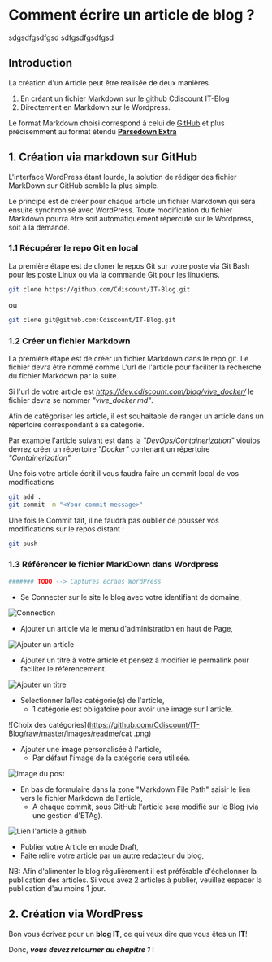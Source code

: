 # Comment écrire un article de blog ?

sdgsdfgsdfgsd
sdfgsdfgsdfgsd

## Introduction

La création d'un Article peut être realisée de deux manières

 1. En créant un fichier Markdown sur le github Cdiscount IT-Blog
 1. Directement en Markdown sur le Wordpress.

Le format Markdown choisi correspond à celui de [GitHub](https://guides.github.com/pdfs/markdown-cheatsheet-online.pdf) et plus précisemment au format étendu [**Parsedown Extra**](https://michelf.ca/projects/php-markdown/extra/)

## 1. Création via markdown sur GitHub

L'interface WordPress étant lourde, la solution de rédiger des fichier MarkDown sur GitHub semble la plus simple.

Le principe est de créer pour chaque article un fichier Markdown qui sera ensuite synchronisé avec WordPress. Toute modification du fichier Markdown pourra être soit automatiquement répercuté sur le Wordpress, soit à la demande.

### 1.1 Récupérer le repo Git en local

La première étape est de cloner le repos Git sur votre poste via Git Bash pour les poste Linux ou via la commande Git pour les linuxiens.

```bash
git clone https://github.com/Cdiscount/IT-Blog.git
```

ou

```bash
git clone git@github.com:Cdiscount/IT-Blog.git
```

### 1.2 Créer un fichier Markdown

La première étape est de créer un fichier Markdown dans le repo git. Le fichier devra être nommé comme L'url de l'article pour faciliter la recherche du fichier Markdown par la suite.

Si l'url de votre article est *https://dev.cdiscount.com/blog/vive_docker/* le fichier devra se nommer *"vive_docker.md"*.

Afin de catégoriser les article, il est souhaitable de ranger un article dans un répertoire correspondant à sa catégorie.

Par example l'article suivant est dans la *"DevOps/Containerization"* viouios devrez créer un répertoire *"Docker"* contenant un répertoire *"Containerization"*

Une fois votre article écrit il vous faudra faire un commit local de vos modifications

```bash
git add .
git commit -m "<Your commit message>"
```

Une fois le Commit fait, il ne faudra pas oublier de pousser vos modifications sur le repos distant :

```bash
git push
```

### 1.3 Référencer le fichier MarkDown dans Wordpress

``` Bash
####### TODO --> Captures écrans WordPress
```

* Se Connecter sur le site le blog avec votre identifiant de domaine,

![Connection](https://github.com/Cdiscount/IT-Blog/raw/master/images/readme/connect.png)

* Ajouter un article via le menu d'administration en haut de Page,

![Ajouter un article](https://github.com/Cdiscount/IT-Blog/raw/master/images/readme/addnew.png)

* Ajouter un titre à votre article et pensez à modifier le permalink pour faciliter le référencement.

![Ajouter un titre](https://github.com/Cdiscount/IT-Blog/raw/master/images/readme/title.png)

* Selectionner la/les catégorie(s) de l'article,
   * 1 catégorie est obligatoire pour avoir une image sur l'article.

![Choix des catégories](https://github.com/Cdiscount/IT-Blog/raw/master/images/readme/cat
.png)

* Ajouter une image personalisée à l'article,
  * Par défaut l'image de la catégorie sera utilisée.

![Image du post](https://github.com/Cdiscount/IT-Blog/raw/master/images/readme/selectimage.png)

* En bas de formulaire dans la zone "Markdown File Path" saisir le lien vers le fichier Markdown de l'article,
  * A chaque commit, sous GitHub l'article sera modifié sur le Blog (via une gestion d'ETAg).

![Lien l'article à github](https://github.com/Cdiscount/IT-Blog/raw/master/images/readme/markdown_file_path.png)

* Publier votre Article en mode Draft,
* Faite relire votre article par un autre redacteur du blog,

NB: Afin d'alimenter le blog régulièrement il est préférable d'échelonner la publication des articles. Si vous avez 2 articles à publier, veuillez espacer la publication d'au moins 1 jour.

## 2. Création via WordPress

Bon vous écrivez pour un __blog IT__, ce qui veux dire que vous êtes un __IT__!

Donc, **_vous devez retourner au chapitre 1_** !
